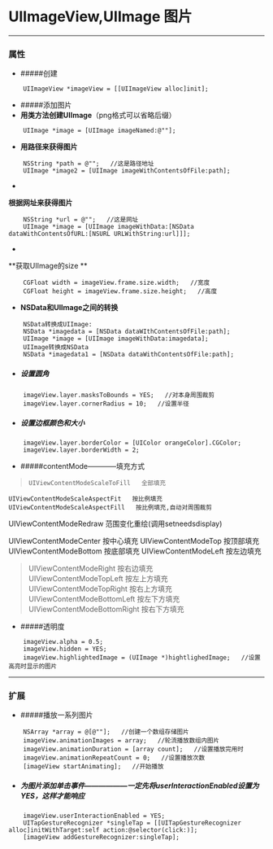# UIImageView,UIImage 图片
***
### 属性
- #####创建
```
    UIImageView *imageView = [[UIImageView alloc]init];
```

- #####添加图片
 - **用类方法创建UIImage**（png格式可以省略后缀）
```
    UIImage *image = [UIImage imageNamed:@""];
```

 - **用路径来获得图片**
```
    NSString *path = @"";   //这是路径地址
    UIImage *image2 = [UIImage imageWithContentsOfFile:path];
```

 - **根据网址来获得图片**
```
    NSString *url = @"";   //这是网址
    UIImage *image = [UIImage imageWithData:[NSData dataWithContentsOfURL:[NSURL URLWithString:url]]];
```

 - **获取UIImage的size**
```
    CGFloat width = imageView.frame.size.width;   //宽度
    CGFloat height = imageView.frame.size.height;   //高度
```

 - **NSData和UIImage之间的转换**
```
    NSData转换成UIImage:
    NSData *imagedata = [NSData dataWIthContentsOfFile:path];
    UIImage *image = [UIImage imageWithData:imagedata];
    UIImage转换成NSData
    NSData *imagedata1 = [NSData dataWithContentsOfFile:path];
```

- ##### 设置圆角
```
    imageView.layer.masksToBounds = YES;   //对本身周围裁剪
    imageView.layer.cornerRadius = 10;   //设置半径
```

- ##### 设置边框颜色和大小
```
    imageView.layer.borderColor = [UIColor orangeColor].CGColor;
    imageView.layer.borderWidth = 2;
```

- #####contentMode————填充方式
>     UIViewContentModeScaleToFill   全部填充
    UIViewContentModeScaleAspectFit   按比例填充
    UIViewContentModeScaleAspectFill   按比例填充,自动对周围裁剪
> 
UIViewContentModeRedraw   范围变化重绘(调用setneedsdisplay)    
> 
UIViewContentModeCenter   按中心填充
    UIViewContentModeTop   按顶部填充
    UIViewContentModeBottom   按底部填充
    UIViewContentModeLeft   按左边填充
> UIViewContentModeRight   按右边填充    
> UIViewContentModeTopLeft   按左上方填充
    UIViewContentModeTopRight   按右上方填充
    UIViewContentModeBottomLeft   按左下方填充
    UIViewContentModeBottomRight   按右下方填充

- #####透明度 
```
    imageView.alpha = 0.5;
    imageView.hidden = YES;
    imageView.highlightedImage = (UIImage *)hightlighedImage;   //设置高亮时显示的图片
```

***
### 扩展
- #####播放一系列图片
```
    NSArray *array = @[@""];   //创建一个数组存储图片
    imageView.animationImages = array;   //轮流播放数组内图片
    imageView.animationDuration = [array count];   //设置播放完用时
    imageView.animationRepeatCount = 0;   //设置播放次数
    [imageView startAnimating];   //开始播放
```

- #####    为图片添加单击事件——————一定先将userInteractionEnabled设置为YES，这样才能响应
```
    imageView.userInteractionEnabled = YES;
    UITapGestureRecognizer *singleTap = [[UITapGestureRecognizer alloc]initWithTarget:self action:@selector(click:)];
    [imageView addGestureRecognizer:singleTap];
```